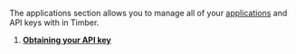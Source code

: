 The applications section allows you to manage all of your [applications](/concepts/applications) and API keys with in Timber.

1. [**Obtaining your API key**](obtaining-your-api-key)
